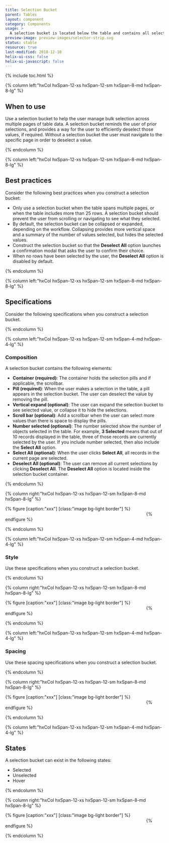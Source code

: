 ```yaml
---
title: Selection Bucket
parent: Tables
layout: component
category: Components
usage: >
  A selection bucket is located below the table and contains all selected values across all table pages. Each time a user selects a table value, a pill representing the selected value appears in the selection bucket. The user can remove selected values from the selection bucket.
preview-image: preview-images/selector-strip.svg
status: stable
resource: true
last-modified: 2018-12-10
helix-ui-css: false
helix-ui-javascript: false
---
```


{% include toc.html %}

<section class="static-section" markdown="1">

<div class="hxRow"  markdown="1">

{% column left:"hxCol hxSpan-12-xs hxSpan-12-sm hxSpan-8-md hxSpan-8-lg" %}

## When to use

Use a selection bucket to help the user manage bulk selection across multiple pages of table data. A selection bucket reminds the user of prior selections, and provides a way for the user to efficiently deselect those values, if required. Without a selection bucket the user must navigate to the specific page in order to deselect a value.

{% endcolumn %}

</div>

</section>

<section class="static-section" markdown="1">

<div class="hxRow"  markdown="1">

{% column left:"hxCol hxSpan-12-xs hxSpan-12-sm hxSpan-8-md hxSpan-8-lg" %}

## Best practices

Consider the following best practices when you construct a selection bucket:

- Only use a selection bucket when the table spans multiple pages, or when the table includes more than 25 rows. A selection bucket should prevent the user from scrolling or navigating to see what they selected.
- By default, the selection bucket can be collapsed or expanded, depending on the workflow. Collapsing provides more vertical space and a summary of the number of values selected, but hides the selected values.
- Construct the selection bucket so that the **Deselect All** option launches a confirmation modal that asks the user to confirm their choice.
- When no rows have been selected by the user, the **Deselect All** option is disabled by default.

{% endcolumn %}

</div>

</section>

<section class="static-section" markdown="1">

<div class="hxRow"  markdown="1">

{% column left:"hxCol hxSpan-12-xs hxSpan-12-sm hxSpan-8-md hxSpan-8-lg" %}

## Specifications

Consider the following specifications when you construct a selection bucket.

{% endcolumn %}

</div>

</section>

<section class="static-section" markdown="1">

<div class="hxRow"  markdown="1">

{% column left:"hxCol hxSpan-12-xs hxSpan-12-sm hxSpan-4-md hxSpan-4-lg" %}

### Composition

A selection bucket contains the following elements:

- **Container (required)**: The container holds the selection pills and if applicable, the scrollbar.
- **Pill (required)**: When the user makes a selection in the table, a pill appears in the selection bucket. The user can deselect the value by removing the pill.
- **Vertical expand (optional)**: The user can expand the selection bucket to see selected value, or collapse it to hide the selections.
- **Scroll bar (optional)**: Add a scrollbar when the user can select more values than there is space to display the pills.
- **Number selected (optional)**: The number selected show the number of objects selected in the table. For example, **3 Selected** means that out of 10 records displayed in the table, three of those records are currently selected by the user. If you include number selected, then also include the **Select All** option.
- **Select All (optional)**: When the user clicks **Select All**, all records in the current page are selected.
- **Deselect All (optional)**: The user can remove all current selections by clicking **Deselect All**. The **Deselect All** option is located inside the selection bucket container.

{% endcolumn %}

{% column right:"hxCol hxSpan-12-xs hxSpan-12-sm hxSpan-8-md hxSpan-8-lg" %}

{% figure [caption:"xxx"] [class:"image bg-light border"] %}
<embed src="{{site.url}}/assets/images/components/tables/selection-bucket/placeholder-image.png" width="444"/>
{% endfigure %}

{% endcolumn %}

</div>

</section>

<section class="static-section" markdown="1">

<div class="hxRow"  markdown="1">

{% column left:"hxCol hxSpan-12-xs hxSpan-12-sm hxSpan-4-md hxSpan-4-lg" %}

### Style

Use these specifications when you construct a selection bucket.

{% endcolumn %}

{% column right:"hxCol hxSpan-12-xs hxSpan-12-sm hxSpan-8-md hxSpan-8-lg" %}

{% figure [caption:"xxx"] [class:"image bg-light border"] %}
<embed src="{{site.url}}/assets/images/components/tables/selection-bucket/placeholder-image.png" width="444"/>
{% endfigure %}

{% endcolumn %}

</div>

</section>

<section class="static-section" markdown="1">

<div class="hxRow"  markdown="1">

{% column left:"hxCol hxSpan-12-xs hxSpan-12-sm hxSpan-4-md hxSpan-4-lg" %}

### Spacing

Use these spacing specifications when you construct a selection bucket.

{% endcolumn %}

{% column right:"hxCol hxSpan-12-xs hxSpan-12-sm hxSpan-8-md hxSpan-8-lg" %}

{% figure [caption:"xxx"] [class:"image bg-light border"] %}
<embed src="{{site.url}}/assets/images/components/tables/selection-bucket/placeholder-image.png" width="444"/>
{% endfigure %}

{% endcolumn %}

</div>

</section>

<section class="static-section" markdown="1">

<div class="hxRow"  markdown="1">

{% column left:"hxCol hxSpan-12-xs hxSpan-12-sm hxSpan-4-md hxSpan-4-lg" %}

## States

A selection bucket can exist in the following states:

- Selected
- Unselected
- Hover

{% endcolumn %}

{% column right:"hxCol hxSpan-12-xs hxSpan-12-sm hxSpan-8-md hxSpan-8-lg" %}

{% figure [caption:"xxx"] [class:"image bg-light border"] %}
<embed src="{{site.url}}/assets/images/components/tables/selection-bucket/placeholder-image.png" width="444"/>
{% endfigure %}

{% endcolumn %}

</div>

</section>
